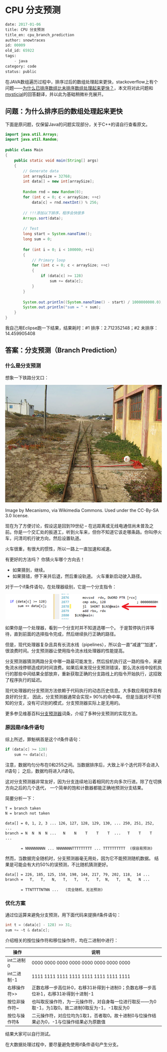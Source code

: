 # CPU 分支预测

```meta
date: 2017-01-06
title: CPU 分支预测
title_en: cpu_branch_prediction
author: snowtraces
id: 00009
old_id: 65922
tags:
    - java
category: code
status: public
```
在JAVA数组遍历过程中，排序过后的数组处理起来更快，stackoverflow上有个问题——[为什么已排序数组比未排序数组处理起来更快？](https://stackoverflow.com/questions/11227809/why-is-it-faster-to-process-a-sorted-array-than-an-unsorted-array)，本文将对此问题和[mysticial](https://stackoverflow.com/users/922184/mysticial)的回答翻译，并以此为基础稍微补充展开。

## 问题：为什么排序后的数组处理起来更快

下面是原问题，仅保留Java的问题实现部分，关于C++的请自行查看原文。

```java
import java.util.Arrays;
import java.util.Random;

public class Main
{
    public static void main(String[] args)
    {
        // Generate data
        int arraySize = 32768;
        int data[] = new int[arraySize];

        Random rnd = new Random(0);
        for (int c = 0; c < arraySize; ++c)
            data[c] = rnd.nextInt() % 256;

        // !!!添加以下排序，程序会快很多
        Arrays.sort(data);

        // Test
        long start = System.nanoTime();
        long sum = 0;

        for (int i = 0; i < 100000; ++i)
        {
            // Primary loop
            for (int c = 0; c < arraySize; ++c)
            {
                if (data[c] >= 128)
                    sum += data[c];
            }
        }

        System.out.println((System.nanoTime() - start) / 1000000000.0);
        System.out.println("sum = " + sum);
    }
}
```

我自己用Eclipse跑一下结果，结果耗时：#1 排序：2.712352148；#2 未排序：14.459905408

## 答案：分支预测（Branch Prediction）

### 什么是分支预测

想象一下铁路分叉口：

![muxnt.jpg](./data/static/image/post_0009/muxnt.jpg)

Image by Mecanismo, via Wikimedia Commons. Used under the CC-By-SA 3.0 license.

现在为了方便讨论，假设这是回到19世纪 – 在远距离或无线电通信尚未普及之前。你是一个交汇处的扳道工，听到火车来，但你不知道它该走哪条路。你叫停火车，问清司机行驶方向，然后设置轨道。

火车很重，有很大的惯性，所以一路上一直加速和减速。

有更好的方法吗？ 你猜火车哪个方向去！

+ 如果猜到，继续。
+ 如果猜错，停下来并后退，然后重设轨道。 火车重新启动驶入路径。

对于一个if条件语句，在处理器级别，它是一个分支指令：

![if-statement-and-branch-instruction.png](./data/static/image/post_0009/if-statement-and-branch-instruction.png)

如果你是一个处理器，看到一个分支时并不知道选哪一个。 于是暂停执行并等待，直到前面的选择指令完成，然后继续执行正确的路径。

但是，现代处理器复杂且具有长流水线（pipelines），所以会一直“减速”“加速”，很浪费时间。分支预测器让使用指令流水线处理器的性能提高。

分支预测器猜测两路分支中哪一路最可能发生，然后投机执行这一路的指令，来避免流水线停顿造成的时间浪费。如果后来发现分支预测错误，那么流水线中投机执行的那些中间结果全部放弃，重新获取正确的分支路线上的指令开始执行，这招致了程序执行的延迟。

现代处理器的分支预测方法依赖于代码执行的动态历史信息。大多数应用程序具有良好的分支， 因此，分支预测器通常会实现> 90%的命中率。 但是当面对不可预知的分支，没有可识别的模式，分支预测器实际上是无用的。

更多参见维基百科[分支预测器](https://zh.wikipedia.org/wiki/%E5%88%86%E6%94%AF%E9%A0%90%E6%B8%AC%E5%99%A8)词条，介绍了多种分支预测的实现方法。

### 原因是if条件语句

综上所述，罪魁祸首是这个if条件语句：

```java
if (data[c] >= 128)
    sum += data[c];
```

注意，数据均匀分布在0和255之间。当数据排序后，大致上半个迭代将不会进入if语句； 之后，数据均将进入if语句。

这对分支预测器非常友好，因为分支连续地沿着相同的方向多次行进。除了在切换方向之后的几个迭代， 一个简单的饱和计数器都能正确地预测分支结果。

简要分析一下：

```markup
T = branch taken
N = branch not taken

data[] = 0, 1, 2, 3 ... 126, 127, 128, 129, 130, ... 250, 251, 252, ...
branch = N  N  N  N ...   N    N    T    T    T  ...   T    T    T  ...

       = NNNNNNNNN ... NNNNNNNTTTTTTTTT ... TTTTTTTTTT  (很容易预测)
```

然而，当数据完全随机时，分支预测器毫无用处，因为它不能预测随机数据。 结果是可能会有大约50%的误预测，不比随机猜测更好。

```
data[] = 226, 185, 125, 158, 198, 144, 217, 79, 202, 118,  14 ...
branch =   T,   T,   N,   T,   T,   T,   T,  N,   T,   N,   N ...

       = TTNTTTTNTNN ...   (完全随机，无法预测)
```

### 优化方案

通过位运算来避免分支预测，用下面代码来提换if条件语句：

```java
int t = (data[c] - 128) >> 31;
sum += ~t & data[c];
```

介绍相关的按位操作符和移位操作符，均在二进制中进行：

| 操作 | 说明 |
| ------ | -- |
| int二进制0 | 0000 0000 0000 0000 0000 0000 0000 0000 |
| int二进制-1 | 1111 1111 1111 1111 1111 1111 1111 1111 |
| 右移操作符>> | 正数右移一步高位补0，右移31补得到十进制0；负数右移一步高位补1，右移31补得到十进制-1 |
| 按位非操作符~ | 也叫取反操作符，为一元操作符，对自身每一位进行取反——为0取-1，为1取0。故二进制0取反为-1，-1取反为0 |
| 按位与操作符& | 二元操作符，对应位均为1取1，否者取0。故十进制0与位操作结果必为0，-1与位操作结果必为原数值 |

结果大家可以自行测试。

在大数据处理过程中，要尽量避免使用if条件语句产生分支。


